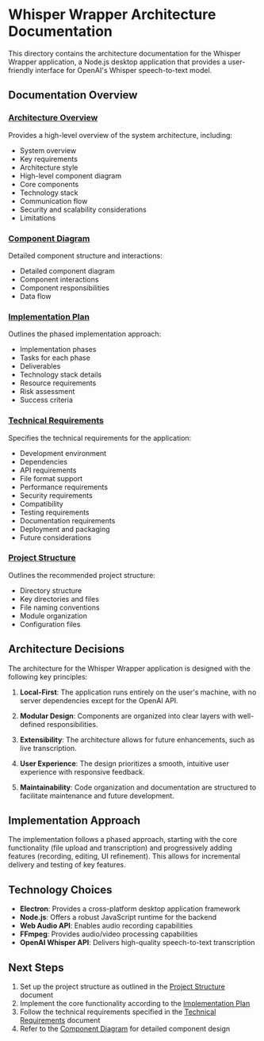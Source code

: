 # Whisper Wrapper Architecture Documentation

This directory contains the architecture documentation for the Whisper Wrapper application, a Node.js desktop application that provides a user-friendly interface for OpenAI's Whisper speech-to-text model.

## Documentation Overview

### [Architecture Overview](./architecture-overview.md)
Provides a high-level overview of the system architecture, including:
- System overview
- Key requirements
- Architecture style
- High-level component diagram
- Core components
- Technology stack
- Communication flow
- Security and scalability considerations
- Limitations

### [Component Diagram](./component-diagram.md)
Detailed component structure and interactions:
- Detailed component diagram
- Component interactions
- Component responsibilities
- Data flow

### [Implementation Plan](./implementation-plan.md)
Outlines the phased implementation approach:
- Implementation phases
- Tasks for each phase
- Deliverables
- Technology stack details
- Resource requirements
- Risk assessment
- Success criteria

### [Technical Requirements](./technical-requirements.md)
Specifies the technical requirements for the application:
- Development environment
- Dependencies
- API requirements
- File format support
- Performance requirements
- Security requirements
- Compatibility
- Testing requirements
- Documentation requirements
- Deployment and packaging
- Future considerations

### [Project Structure](./project-structure.md)
Outlines the recommended project structure:
- Directory structure
- Key directories and files
- File naming conventions
- Module organization
- Configuration files

## Architecture Decisions

The architecture for the Whisper Wrapper application is designed with the following key principles:

1. **Local-First**: The application runs entirely on the user's machine, with no server dependencies except for the OpenAI API.

2. **Modular Design**: Components are organized into clear layers with well-defined responsibilities.

3. **Extensibility**: The architecture allows for future enhancements, such as live transcription.

4. **User Experience**: The design prioritizes a smooth, intuitive user experience with responsive feedback.

5. **Maintainability**: Code organization and documentation are structured to facilitate maintenance and future development.

## Implementation Approach

The implementation follows a phased approach, starting with the core functionality (file upload and transcription) and progressively adding features (recording, editing, UI refinement). This allows for incremental delivery and testing of key features.

## Technology Choices

- **Electron**: Provides a cross-platform desktop application framework
- **Node.js**: Offers a robust JavaScript runtime for the backend
- **Web Audio API**: Enables audio recording capabilities
- **FFmpeg**: Provides audio/video processing capabilities
- **OpenAI Whisper API**: Delivers high-quality speech-to-text transcription

## Next Steps

1. Set up the project structure as outlined in the [Project Structure](./project-structure.md) document
2. Implement the core functionality according to the [Implementation Plan](./implementation-plan.md)
3. Follow the technical requirements specified in the [Technical Requirements](./technical-requirements.md) document
4. Refer to the [Component Diagram](./component-diagram.md) for detailed component design